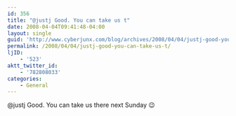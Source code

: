 ```yaml
---
id: 356
title: "@justj Good. You can take us t"
date: 2008-04-04T09:41:48-04:00
layout: single
guid: 'http://www.cyberjunx.com/blog/archives/2008/04/04/justj-good-you-can-take-us-t/'
permalink: /2008/04/04/justj-good-you-can-take-us-t/
ljID:
    - '523'
aktt_twitter_id:
    - '782808033'
categories:
    - General
---
```


@justj Good. You can take us there next Sunday 😉